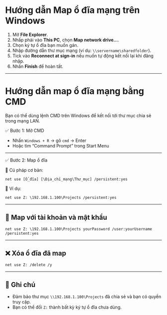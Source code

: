 # Hướng dẫn Map ổ đĩa mạng trên Windows

1. Mở **File Explorer**.
2. Nhấp phải vào **This PC**, chọn **Map network drive...**.
3. Chọn ký tự ổ đĩa bạn muốn gán.
4. Nhập đường dẫn thư mục mạng (ví dụ: `\\servername\sharedfolder`).
5. Tick vào **Reconnect at sign-in** nếu muốn tự động kết nối lại khi đăng nhập.
6. Nhấn **Finish** để hoàn tất.

---

# Hướng dẫn map ổ đĩa mạng bằng CMD
Bạn có thể dùng lệnh CMD trên Windows để kết nối tới thư mục chia sẻ trong mạng LAN.

✅ Bước 1: Mở CMD

- Nhấn `Windows + R` → gõ `cmd` → Enter  
- Hoặc tìm “Command Prompt” trong Start Menu

---

✅ Bước 2: Map ổ đĩa

🔹 Cú pháp cơ bản:
```
net use [Ổ_đĩa] [\Địa_chỉ_mạng\Thư_mục] /persistent:yes
```
🔹 Ví dụ:
```
net use Z: \192.168.1.100\Projects /persistent:yes
```
---

## 🔑 Map với tài khoản và mật khẩu
```
net use Z: \192.168.1.100\Projects yourPassword /user:yourUsername /persistent:yes
```
---

## ❌ Xóa ổ đĩa đã map
```
net use Z: /delete /y
```
---

## 📌 Ghi chú

- Đảm bảo thư mục `\\192.168.1.100\Projects` đã chia sẻ và bạn có quyền truy cập.  
- Bạn có thể đổi `Z:` thành bất kỳ ký tự ổ đĩa chưa dùng.
